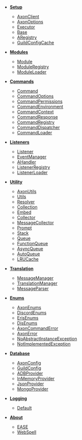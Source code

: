<!--_navbar.md -->

* **[Setup](index.md)**
  * [AxonClient](AxonClient.md)
  * [AxonOptions](Core/AxonOptions.md)
  * [Executor](Core/Executor.md)
  * [Base](Core/Base.md)
  * [ARegistry](Core/ARegistry.md)
  * [GuildConfigCache](Core/GuildConfigCache.md)

* **[Modules](Modules/index.md)**
  * [Module](Modules/Module.md)
  * [ModuleRegistry](Modules/ModuleRegistry.md)
  * [ModuleLoader](Modules/ModuleLoader.md)

* **[Commands](Commands/index.md)**
  * [Command](Commands/Command.md)
  * [CommandOptions](Commands/CommandOptions.md)
  * [CommandPermissions](Commands/CommandPermissions.md)
  * [CommandEnvironment](Commands/CommandEnvironment.md)
  * [CommandContext](Commands/CommandContext.md)
  * [CommandResponse](Commands/CommandResponse.md)
  * [CommandRegistry](Commands/CommandRegistry.md)
  * [CommandDispatcher](Commands/CommandDispatcher.md)
  * [CommandLoader](Commands/CommandLoader.md)

* **[Listeners](Listeners/index.md)**
  * [Listener](Listeners/Listener.md)
  * [EventManager](Listeners/EventManager.md)
  * [AHandler](Listeners/AHandler.md)
  * [ListenerRegistry](Listeners/ListenerRegistry.md)
  * [ListenerLoader](Listeners/ListenerLoader.md)

* **[Utility](Utility/index.md)**
  * [AxonUtils](Utility/AxonUtils.md)
  * [Utils](Utility/Utils.md)
  * [Resolver](Utility/Resolver.md)
  * [Collection](Utility/Collection.md)
  * [Embed](Utility/Embed.md)
  * [Collector](Utility/Collector.md)
  * [MessageCollector](Utility/MessageCollector.md)
  * [Prompt](Utility/Prompt.md)
  * [Stack](Utility/Stack.md)
  * [Queue](Utility/Queue.md)
  * [FunctionQueue](Utility/FunctionQueue.md)
  * [AsyncQueue](Utility/AsyncQueue.md)
  * [AutoQueue](Utility/AutoQueue.md)
  * [LRUCache](Utility/LRUCache.md)

* **[Translation](Translations/index.md)**
  * [MessageManager](Translations/MessageManager.md)
  * [TranslationManager](Translations/TranslationManager.md)
  * [MessageParser](Translations/MessageParser.md)

* **[Enums](Enums/index.md)**
  * [AxonEnums](Enums/AxonEnums.md)
  * [DiscordEnums](Enums/DiscordEnums.md)
  * [ErisEnums](Enums/ErisEnums.md)
  * [DjsEnums](Enums/DjsEnums.md)
  * [AxonCommandError](Errors/AxonCommandError.md)
  * [AxonError](Errors/AxonError.md)
  * [NoAbstractInstanceException](Errors/NoAbstractInstanceException.md)
  * [NotImplementedException](Errors/NotImplementedException.md)

* **[Database](Database/index.md)**
  * [AxonConfig](Core/AxonConfig.md)
  * [GuildConfig](Core/GuildConfig.md)
  * [ADBProvider](Database/ADBProvider.md)
  * [InMemoryProvider](Database/InMemoryProvider.md)
  * [JsonProvider](Database/JsonProvider.md)
  * [MongoProvider](Database/MongoProvider.md)

* **[Logging](Loggers/index.md)**
  * [Default](Loggers/Logger.md)
  
* **[About](About.md)**
  * [EASE](https://github.com/AxonTeam/Ease)
  * [WebSpell](https://github.com/Khaazz/webSPELL)
